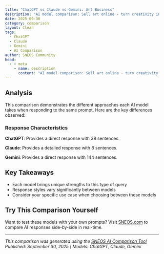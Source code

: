 ```yaml
---
title: "ChatGPT vs Claude vs Gemini: Art Business"
description: "AI model comparison: Sell art online - turn creativity into income..."
date: 2025-09-30
category: comparison
layout: Clean
tags:
  - ChatGPT
  - Claude
  - Gemini
  - AI Comparison
author: SNEOS Community
head:
  - - meta
    - name: description
      content: "AI model comparison: Sell art online - turn creativity into income..."
---
```


<ChatComparison
  title="ChatGPT vs Claude vs Gemini: Art Business"
  prompt="Sell art online - turn creativity into income"
  :responses='{
    "ChatGPT": "Certainly! Here\u2019s a comprehensive guide to selling art online and turning your creativity into a steady income:\n\n### 1. Create High-Quality Artworks\n- Focus on producing original and unique pieces.\n- Use high-resolution photography or scanning to capture your art accurately.\n\n### 2. Build an Online Portfolio\n- Create a professional website or use platforms like:\n  - **Etsy**\n  - **Saatchi Art**\n  - **Artfinder**\n  - **DeviantArt**\n  - **Behance**\n- Showcase your best work, and keep the site updated with new art.\n\n### 3. Choose Your Sales Platforms\n- **Marketplaces**: Etsy, eBay, Amazon Handmade.\n- **Art-specific platforms**: Saatchi Art, ArtPal, Redbubble (for prints and merch).\n- **Social media shops**: Instagram Shopping, Facebook Shops.\n- **Your own website**: Use Shopify, WooCommerce, or BigCommerce for direct sales.\n\n### 4. Price Your Art Strategically\n- Research similar artists.\n- Consider size, medium, time spent, and materials cost.\n- Start with competitive but fair pricing.\n- Offer different types of products: originals, prints, merchandise.\n\n### 5. Promote Your Art\n- Use social media (Instagram, Pinterest, TikTok) to share your process and finished pieces.\n- Engage with art communities and potential buyers.\n- Run ads targeting art enthusiasts.\n- Collaborate with influencers or bloggers.\n\n### 6. Offer Prints and Merchandise\n- Use print-on-demand services like Printful, Society6, or Redbubble.\n- Sell prints, posters, calendars, phone cases, apparel featuring your art.\n\n### 7. Provide Excellent Customer Service\n- Communicate clearly and promptly.\n- Package art carefully to prevent damage.\n- Offer refunds or exchanges if needed.\n- Collect and showcase positive reviews.\n\n### 8. Leverage Email Marketing\n- Build an email list by offering a newsletter or freebies.\n- Send updates about new art, sales, and events.\n\n### 9. Keep Learning and Improving\n- Stay updated on trends and marketing techniques.\n- Experiment with new mediums and styles.\n- Attend online workshops or courses.\n\n---\n\nIf you want, I can help with creating a marketing plan, writing product descriptions, or setting up an online store. Just let me know!",
    "Claude": "# Turn Your Art Into Online Income: A Complete Guide\n\n## **Choose Your Sales Platform**\n\n### **Beginner-Friendly Options:**\n- **Etsy** - Built-in audience, easy setup, 6.5% transaction fees\n- **Instagram/Facebook Shop** - Leverage social media following\n- **Amazon Handmade** - Massive reach, higher competition\n\n### **Professional Platforms:**\n- **Your own website** (Shopify, Squarespace, WooCommerce)\n- **Saatchi Art** - Higher-end original pieces\n- **ArtFinder** - Commission-free for first year\n\n## **What to Sell Online**\n\n### **Physical Art:**\n- Original paintings/drawings\n- Limited edition prints\n- Art prints on demand\n- Custom portraits/commissions\n\n### **Digital Products:**\n- Downloadable prints\n- Digital illustrations\n- Design templates\n- NFTs (if that\u0027s your niche)\n\n## **Pricing Your Work**\n\n### **Formula for Originals:**\n**(Materials \u002B Time \u00D7 Hourly Rate) \u00D7 2 = Retail Price**\n\n### **Print Pricing:**\n- Research competitors\n- Factor in printing/shipping costs\n- Start lower, increase as demand grows\n\n## **Marketing Strategies**\n\n### **Social Media:**\n- **Instagram**: Post process videos, behind-the-scenes content\n- **TikTok**: Speed painting, art tutorials\n- **Pinterest**: Optimize for art-related keywords\n\n### **Content Ideas:**\n- Time-lapse creation videos\n- Art tutorials and tips\n- Studio tours\n- Customer testimonials\n\n## **Quick Start Action Plan**\n\n1. **Week 1**: Choose platform, photograph 5-10 pieces\n2. **Week 2**: Set up shop, write compelling descriptions\n3. **Week 3**: Create social media accounts, start posting daily\n4. **Week 4**: Launch with friends/family, gather first reviews\n\n## **Pro Tips for Success**\n\n- **Quality photos are crucial** - invest in good lighting\n- **Tell your story** - people buy from artists they connect with\n- **Be consistent** - regular posting builds audience\n- **Price confidently** - don\u0027t undervalue your work\n- **Build an email list** - own your customer relationships\n\n**Start small, stay consistent, and scale up as you learn what works for your art and audience.**\n\nWhat type of art do you create? I can give more specific advice based on your medium!",
    "Gemini": "Okay, let\u0027s break down how to sell art online and turn your creativity into income. Here\u0027s a structured guide covering everything from platforms to marketing:\n\n**I.  Preparation \u0026 Planning: Laying the Foundation**\n\n*   **A. Identify Your Niche and Style:**\n    *   **What kind of art do you create?** Be specific. Is it:\n        *   Paintings (oil, acrylic, watercolor, mixed media)\n        *   Drawings (pencil, charcoal, ink)\n        *   Photography (landscape, portrait, abstract)\n        *   Prints (linocut, screen printing, digital)\n        *   Sculpture (clay, metal, wood)\n        *   Digital Art (illustrations, graphic design)\n        *   Crafts (jewelry, ceramics, fiber art, woodworking)\n    *   **What\u0027s your unique style?** What makes your art recognizable as *yours*?  Consider your:\n        *   Subject matter\n        *   Color palette\n        *   Technique\n        *   Overall aesthetic\n    *   **Target Audience:** Who are you trying to reach? (e.g., young adults, art collectors, interior designers, specific hobbyists)  Knowing your audience helps you tailor your art and marketing.\n*   **B.  Pricing Your Art:**\n    *   **Consider your materials costs:** Track every expense: paint, canvas, paper, digital software subscriptions, framing, etc.\n    *   **Value your time:**  How long does each piece take you to create?  Assign yourself an hourly rate (be realistic).\n    *   **Research comparable artists:** See what artists with similar styles and experience are charging.  Look on Etsy, online galleries, and art fairs.\n    *   **Pricing formulas (examples):**\n        *   \u0060Materials Cost \u002B (Hourly Rate x Time Spent) \u002B Percentage for Profit\u0060\n        *   \u0060(Width \u002B Height) x Multiplier\u0060 (Multiplier based on experience/reputation)\n    *   **Factor in platform fees, shipping costs, and potential discounts.**\n    *   **Start conservatively and increase prices as demand grows.**\n*   **C.  Photography \u0026 Presentation:**\n    *   **High-Quality Photos are ESSENTIAL:**\n        *   Use good lighting (natural light is best, but avoid direct sunlight).\n        *   Take multiple shots from different angles.\n        *   Show details and textures.\n        *   Edit photos for clarity, color accuracy, and brightness.  Use photo editing software (even free options like GIMP or online tools).\n    *   **Contextualize Your Art:**\n        *   Show your art in a room setting (mockups are helpful).\n        *   Use props to give a sense of scale.\n    *   **Consider Professional Photography:** If you\u0027re serious about selling, investing in professional photos can pay off.\n*   **D.  Shipping \u0026 Packaging:**\n    *   **Plan for shipping *before* you sell:** Research shipping costs and options.\n    *   **Packaging is crucial:** Use sturdy boxes, bubble wrap, packing peanuts, and protective layers.  Consider custom packaging for a professional touch.\n    *   **Insurance:**  Insure valuable pieces against damage or loss during shipping.\n    *   **Calculate Shipping Costs Accurately:** Offer various shipping options and clearly display costs to buyers.\n    *   **Include a Thank You Note:** A personal touch can encourage repeat business.\n*   **E.  Payment Processing:**\n    *   **Choose a reliable payment processor:** Options include:\n        *   PayPal\n        *   Stripe\n        *   Square\n    *   **Understand transaction fees.**\n    *   **Ensure secure checkout processes.**\n\n**II.  Choosing Your Online Platform(s)**\n\n*   **A.  Etsy:**\n    *   **Pros:** Large marketplace, built-in customer base, easy to set up a shop, good for handmade and vintage items.\n    *   **Cons:** High competition, transaction fees, can be difficult to stand out.\n    *   **Best For:**  Artists selling unique, handmade art, crafts, and smaller items.\n*   **B.  Your Own Website (e.g., using Shopify, Squarespace, Wix):**\n    *   **Pros:** Full control over branding, no platform fees (except subscription), build direct relationships with customers.\n    *   **Cons:** Requires more technical skills, responsible for marketing and driving traffic, takes time to set up and maintain.\n    *   **Best For:**  Artists who want complete control over their brand, have a larger catalog of work, and are willing to invest in marketing.\n*   **C.  Online Art Marketplaces (e.g., Saatchi Art, Artfinder, UGallery):**\n    *   **Pros:** Curated audience of art buyers, often higher price points, potential for exposure to collectors.\n    *   **Cons:** Stricter application process, commission fees, less control over branding.\n    *   **Best For:**  Established artists with a strong portfolio and a desire to reach a wider audience of collectors.\n*   **D.  Print-on-Demand (POD) Services (e.g., Redbubble, Society6, Printful, Teespring):**\n    *   **Pros:** No upfront costs, minimal effort (you just upload your designs), wide range of products (prints, clothing, home decor).\n    *   **Cons:** Lower profit margins, less control over quality, highly competitive.\n    *   **Best For:**  Artists who want to experiment with selling merchandise and don\u0027t want to deal with inventory or shipping.\n*   **E.  Social Media Marketplaces (e.g., Instagram Shopping, Facebook Marketplace):**\n    *   **Pros:** Leverage your existing social media audience, easy to set up a shop, direct interaction with potential buyers.\n    *   **Cons:** Can be time-consuming to manage, relies on social media algorithms, payment processing may vary.\n    *   **Best For:**  Artists with a strong social media following and who want to sell directly to their followers.\n\n**III. Marketing Your Art Online**\n\n*   **A.  Search Engine Optimization (SEO):**\n    *   **Keyword Research:** Find out what terms people are using to search for art like yours.  Use tools like Google Keyword Planner.\n    *   **Optimize Product Listings:** Use relevant keywords in your titles, descriptions, and tags on Etsy, your website, and other platforms.\n    *   **Website Optimization:** If you have your own website, optimize it for search engines with relevant content and keywords.\n*   **B.  Social Media Marketing:**\n    *   **Choose the right platforms:** Focus on platforms where your target audience spends time (e.g., Instagram, Pinterest, Facebook, TikTok).\n    *   **Create engaging content:** Share high-quality photos and videos of your art, process videos, behind-the-scenes glimpses, artist stories, and tutorials.\n    *   **Use relevant hashtags:** Research and use popular art-related hashtags.\n    *   **Interact with your followers:** Respond to comments and messages, participate in art communities, and run contests or giveaways.\n    *   **Consider paid advertising:** Boost your posts or run targeted ads to reach a wider audience.\n*   **C.  Email Marketing:**\n    *   **Build an email list:** Offer a freebie (e.g., a discount code, a free print) in exchange for email sign-ups.\n    *   **Send regular newsletters:** Share new artwork, upcoming events, special offers, and behind-the-scenes content.\n    *   **Segment your list:** Tailor your emails to different segments of your audience (e.g., new subscribers, past customers).\n*   **D.  Content Marketing:**\n    *   **Blog:** Write blog posts about your art, techniques, inspirations, and the art world in general.\n    *   **Guest Blogging:** Contribute articles to other art blogs or websites.\n    *   **Create Videos:**  Share your art process, tutorials, or artist interviews on YouTube or other video platforms.\n*   **E.  Public Relations \u0026 Outreach:**\n    *   **Reach out to art bloggers and journalists:** Send them press releases about your new artwork or exhibitions.\n    *   **Submit your work to online art galleries and competitions.**\n    *   **Collaborate with other artists or influencers.**\n*   **F.  Paid Advertising:**\n    *   **Google Ads:** Target people who are searching for specific types of art.\n    *   **Social Media Ads:** Target people based on their interests, demographics, and behaviors.\n\n**IV.  Building Relationships \u0026 Customer Service**\n\n*   **A.  Respond Promptly:**  Answer inquiries quickly and professionally.\n*   **B.  Provide Excellent Customer Service:** Go above and beyond to ensure customer satisfaction.\n*   **C.  Personalize Your Interactions:**  Add a personal touch to your communications.\n*   **D.  Ask for Reviews and Testimonials:** Positive reviews can build trust and attract new customers.\n*   **E.  Offer a Return Policy:**  A clear and fair return policy can ease customer concerns.\n*   **F.  Build a Community:** Foster a sense of community around your art.\n\n**V.  Legal \u0026 Financial Considerations**\n\n*   **A.  Copyright:** Protect your art by understanding copyright laws.  You automatically own the copyright to your original artwork.\n*   **B.  Terms of Service:** Have clear terms of service for your website or online shop.\n*   **C.  Sales Tax:** Understand your sales tax obligations and collect and remit sales tax as required.\n*   **D.  Income Tax:** Report your art income on your tax return.\n*   **E.  Business License:**  Depending on your location, you may need a business license to sell art.\n*   **F.  Insurance:** Consider business insurance to protect yourself against liability.\n\n**VI.  Continuous Improvement \u0026 Adaptation**\n\n*   **A.  Analyze Your Data:** Track your sales, website traffic, and social media engagement to see what\u0027s working and what\u0027s not.\n*   **B.  Experiment with New Strategies:** Don\u0027t be afraid to try new marketing techniques, platforms, or product offerings.\n*   **C.  Stay Up-to-Date:** Keep up with the latest trends in online art sales and marketing.\n*   **D.  Seek Feedback:** Ask your customers and followers for feedback on your art and your business.\n*   **E.  Never Stop Learning:** Continuously improve your skills and knowledge.\n\n**Key Takeaways:**\n\n*   **Quality is paramount:**  Focus on creating high-quality art and presenting it professionally.\n*   **Consistency is key:**  Regularly create new art and consistently market your work.\n*   **Patience is necessary:**  Building a successful online art business takes time and effort.\n*   **Passion is essential:**  Love what you do, and that passion will shine through in your art and your marketing.\n\nBy following these steps, you can increase your chances of turning your creativity into a sustainable income stream online. Good luck!\n"
  }'
  published-date="22:46"
/>

## Analysis

This comparison demonstrates the different approaches each AI model takes when responding to the same prompt. Here are the key differences observed:

### Response Characteristics

**ChatGPT**: Provides a direct response with 38 sentences. 

**Claude**: Provides a detailed response with 8 sentences. 

**Gemini**: Provides a direct response with 144 sentences. 

## Key Takeaways

- Each model brings unique strengths to this type of query
- Response styles vary significantly between models
- Consider your specific use case when choosing between these models

## Try This Comparison Yourself

Want to test these models with your own prompts? Visit [SNEOS.com](https://sneos.com) to compare AI responses side-by-side in real-time.

---

*This comparison was generated using the [SNEOS AI Comparison Tool](https://sneos.com)*
*Published: September 30, 2025 | Models: ChatGPT, Claude, Gemini*

